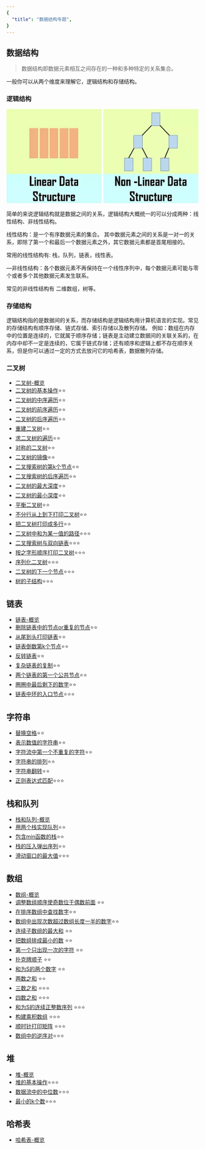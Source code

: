 ```yaml
---
{
  "title": "数据结构专题",
}
---
```


## 数据结构

> 数据结构即数据元素相互之间存在的一种和多种特定的关系集合。

一般你可以从两个维度来理解它，逻辑结构和存储结构。

### 逻辑结构

![](../../images/advance/dataStructure.png)

简单的来说逻辑结构就是数据之间的关系，逻辑结构大概统一的可以分成两种：线性结构、非线性结构。

线性结构：是一个有序数据元素的集合。 其中数据元素之间的关系是一对一的关系，即除了第一个和最后一个数据元素之外，其它数据元素都是首尾相接的。

常用的线性结构有: 栈，队列，链表，线性表。

—非线性结构：各个数据元素不再保持在一个线性序列中，每个数据元素可能与零个或者多个其他数据元素发生联系。

常见的非线性结构有 二维数组，树等。

### 存储结构

逻辑结构指的是数据间的关系，而存储结构是逻辑结构用计算机语言的实现。常见的存储结构有顺序存储、链式存储、索引存储以及散列存储。
例如：数组在内存中的位置是连续的，它就属于顺序存储；链表是主动建立数据间的关联关系的，在内存中却不一定是连续的，它属于链式存储；还有顺序和逻辑上都不存在顺序关系，但是你可以通过一定的方式去放问它的哈希表，数据散列存储。


### 二叉树

- [二叉树-概览](./二叉树/二叉树.md)
- [二叉树的基本操作](./二叉树/二叉树的基本操作.md)⭐⭐
- [二叉树的中序遍历](./二叉树/二叉树的中序遍历.md)⭐⭐
- [二叉树的前序遍历](./二叉树/二叉树的前序遍历.md)⭐⭐
- [二叉树的后序遍历](./二叉树/二叉树的后序遍历.md)⭐⭐
- [重建二叉树](./二叉树/重建二叉树.md)⭐⭐
- [求二叉树的遍历](./二叉树/重建二叉树.html/#求二叉树的遍历)⭐⭐
- [对称的二叉树](./二叉树/对称的二叉树.md)⭐⭐
- [二叉树的镜像](./二叉树/二叉树的镜像.md)⭐⭐
- [二叉搜索树的第k个节点](./二叉树/二叉搜索树的第k个节点.md)⭐⭐
- [二叉搜索树的后序遍历](./二叉树/二叉搜索树的后序遍历.md)⭐⭐
- [二叉树的最大深度](./二叉树/二叉树的最大深度.md)⭐⭐
- [二叉树的最小深度](./二叉树/二叉树的最小深度.md)⭐⭐
- [平衡二叉树](./二叉树/平衡二叉树.md)⭐⭐
- [不分行从上到下打印二叉树](./二叉树/从上到下打印二叉树.html/#题目1-不分行从上到下打印)⭐⭐
- [把二叉树打印成多行](./二叉树/从上到下打印二叉树.html/#题目2-把二叉树打印成多行)⭐⭐
- [二叉树中和为某一值的路径](./二叉树/二叉树中和为某一值的路径.md)⭐⭐⭐
- [二叉搜索树与双向链表](./二叉树/二叉搜索树与双向链表.md)⭐⭐⭐
- [按之字形顺序打印二叉树](./二叉树/从上到下打印二叉树.html/#题目3-按之字形顺序打印二叉树)⭐⭐⭐
- [序列化二叉树](./二叉树/序列化二叉树.md)⭐⭐⭐
- [二叉树的下一个节点](./二叉树/二叉树的下一个节点.md)⭐⭐⭐
- [树的子结构](./二叉树/树的子结构.md)⭐⭐⭐


## 链表

- [链表-概览](./链表/链表.md)
- [删除链表中的节点or重复的节点](./链表/删除链表中的节点or重复的节点.md)⭐⭐
- [从尾到头打印链表](./链表/从尾到头打印链表.md)⭐⭐
- [链表倒数第k个节点](./链表/链表倒数第k个节点.md)⭐⭐
- [反转链表](./链表/反转链表.md)⭐⭐
- [复杂链表的复制](./链表/复杂链表的复制.md)⭐⭐
- [两个链表的第一个公共节点](./链表/两个链表的第一个公共节点.md)⭐⭐
- [圈圈中最后剩下的数字](./链表/圈圈中最后剩下的数字.md)⭐⭐
- [链表中环的入口节点](./链表/链表中环的入口节点.md)⭐⭐⭐

## 字符串

- [替换空格](./字符串/替换空格.md)⭐⭐
- [表示数值的字符串](./字符串/表示数值的字符串.md)⭐⭐
- [字符流中第一个不重复的字符](./字符串/字符流中第一个不重复的字符.md)⭐⭐
- [字符串的排列](./字符串/字符串的排列.md)⭐⭐
- [字符串翻转](./字符串/字符串翻转.md)⭐⭐
- [正则表达式匹配](./字符串/正则表达式匹配.md)⭐⭐⭐

## 栈和队列

- [栈和队列-概览](./栈和队列/栈和队列.md)
- [用两个栈实现队列](./栈和队列/用两个栈实现队列.md)⭐⭐
- [包含min函数的栈](./栈和队列/包含min函数的栈.md)⭐⭐
- [栈的压入弹出序列](./栈和队列/栈的压入弹出序列.md)⭐⭐
- [滑动窗口的最大值](./栈和队列/滑动窗口的最大值.md)⭐⭐⭐

## 数组

- [数组-概览](./数组/数组.md)
- [调整数组顺序使奇数位于偶数前面](./数组/调整数组顺序使奇数位于偶数前面.md) ⭐⭐
- [在排序数组中查找数字](./数组/在排序数组中查找数字.md)⭐⭐
- [数组中出现次数超过数组长度一半的数字](./数组/数组中出现次数超过数组长度一半的数字.md)⭐⭐
- [连续子数组的最大和](./数组/连续子数组的最大和.md) ⭐⭐
- [把数组排成最小的数](./数组/把数组排成最小的数.md) ⭐⭐
- [第一个只出现一次的字符](./数组/第一个只出现一次的字符.md) ⭐⭐
- [扑克牌顺子](./数组/扑克牌顺子.md) ⭐⭐
- [和为S的两个数字](./数组/和为S的两个数字.md) ⭐⭐
- [两数之和](./数组/两数之和.md) ⭐⭐
- [三数之和](./数组/三数之和.md) ⭐⭐⭐
- [四数之和](./数组/四数之和.md) ⭐⭐⭐
- [和为S的连续正整数序列](./数组/和为S的连续正整数序列.md) ⭐⭐⭐
- [构建乘积数组](./数组/构建乘积数组.md) ⭐⭐⭐
- [顺时针打印矩阵](./数组/顺时针打印矩阵.md) ⭐⭐⭐
- [数组中的逆序对](./数组/数组中的逆序对.md)⭐⭐⭐


## 堆
- [堆-概览](./堆/堆.md)
- [堆的基本操作](./堆/堆的基本操作.md)⭐⭐⭐
- [数据流中的中位数](./堆/数据流中的中位数.md)⭐⭐⭐
- [最小的k个数](./堆/最小的k个数.md)⭐⭐⭐

## 哈希表

- [哈希表-概览](./哈希表/哈希表.md)